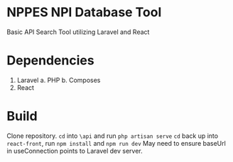 # NPPES NPI Database Tool
Basic API Search Tool utilizing Laravel and React


# Dependencies
1. Laravel
  a. PHP
  b. Composes
2. React 

# Build
Clone repository. `cd` into `\api` and run `php artisan serve`
`cd` back up into `react-front`, run `npm install` and `npm run dev`
May need to ensure baseUrl in useConnection points to Laravel dev server.
